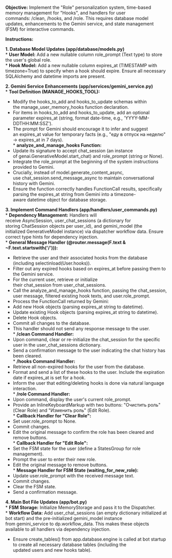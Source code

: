 **Objective:** Implement the "Role" personalization system, time-based memory management for "Hooks", and handlers for user commands: /clean, /hooks, and /role. This requires database model updates, enhancements to the Gemini service, and state management (FSM) for interactive commands.

**Instructions:**

**1. Database Model Updates (app/database/models.py)**  
* **User Model:** Add a new nullable column role_prompt (Text type) to store the user's global role.  
* **Hook Model:** Add a new nullable column expires_at (TIMESTAMP with timezone=True) to specify when a hook should expire. Ensure all necessary SQLAlchemy and datetime imports are present.

**2. Gemini Service Enhancements (app/services/gemini_service.py)**  
* **Tool Definition (MANAGE_HOOKS_TOOL):**  
* Modify the hooks_to_add and hooks_to_update schemas within the manage_user_memory_hooks function declaration.  
* For items in hooks_to_add and hooks_to_update, add an optional parameter expires_at (string, format date-time, e.g., 'YYYY-MM-DDTHH:MM:SSZ').  
* The prompt for Gemini should encourage it to infer and suggest an expires_at value for temporary facts (e.g., "еду в отпуск на неделю" -> expires_at in 7 days).  
* **analyze_and_manage_hooks Function:**  
* Update its signature to accept chat_session (an instance of genai.GenerativeModel.start_chat) and role_prompt (string or None).  
* Integrate the role_prompt at the beginning of the system instructions provided to Gemini.  
* Crucially, instead of model.generate_content_async, use chat_session.send_message_async to maintain conversational history with Gemini.  
* Ensure the function correctly handles FunctionCall results, specifically parsing the expires_at string from Gemini into a timezone-aware datetime object for database storage.

**3. Implement Command Handlers (app/handlers/user_commands.py)**  
* **Dependency Management:** Handlers will receive AsyncSession, user_chat_sessions (a dictionary for storing ChatSession objects per user_id), and gemini_model (the initialized GenerativeModel instance) via dispatcher workflow data. Ensure correct type hints for dependency injection.  
* **General Message Handler (@router.message(F.text & ~F.text.startswith('/'))):**  
* Retrieve the user and their associated hooks from the database (including selectinload(User.hooks)).  
* Filter out any expired hooks based on expires_at before passing them to the Gemini service.  
* For the current user, retrieve or initialize their chat_session from user_chat_sessions.  
* Call the analyze_and_manage_hooks function, passing the chat_session, user message, filtered existing hook texts, and user.role_prompt.  
* Process the FunctionCall returned by Gemini:  
* Add new Hook objects (parsing expires_at string to datetime).  
* Update existing Hook objects (parsing expires_at string to datetime).  
* Delete Hook objects.  
* Commit all changes to the database.  
* This handler should not send any response message to the user.  
* **/clean Command Handler:**  
* Upon command, clear or re-initialize the chat_session for the specific user in the user_chat_sessions dictionary.  
* Send a confirmation message to the user indicating the chat history has been cleared.  
* **/hooks Command Handler:**  
* Retrieve all non-expired hooks for the user from the database.  
* Format and send a list of these hooks to the user. Include the expiration date if expires_at is set for a hook.  
* Inform the user that editing/deleting hooks is done via natural language interaction.  
* **/role Command Handler:**  
* Upon command, display the user's current role_prompt.  
* Provide an InlineKeyboardMarkup with two buttons: "Очистить роль" (Clear Role) and "Изменить роль" (Edit Role).  
* **Callback Handler for "Clear Role":**  
* Set user.role_prompt to None.  
* Commit changes.  
* Edit the original message to confirm the role has been cleared and remove buttons.  
* **Callback Handler for "Edit Role":**  
* Set the FSM state for the user (define a StatesGroup for role management).  
* Prompt the user to enter their new role.  
* Edit the original message to remove buttons.  
* **Message Handler for FSM State (waiting_for_new_role):**  
* Update user.role_prompt with the received message text.  
* Commit changes.  
* Clear the FSM state.  
* Send a confirmation message.

**4. Main Bot File Updates (app/bot.py)**  
* **FSM Storage:** Initialize MemoryStorage and pass it to the Dispatcher.  
* **Workflow Data:** Add user_chat_sessions (an empty dictionary initialized at bot start) and the pre-initialized gemini_model instance from gemini_service to dp.workflow_data. This makes these objects available to all handlers via dependency injection.  
* Ensure create_tables() from app.database.engine is called at bot startup to create all necessary database tables (including the updated users and new hooks table).